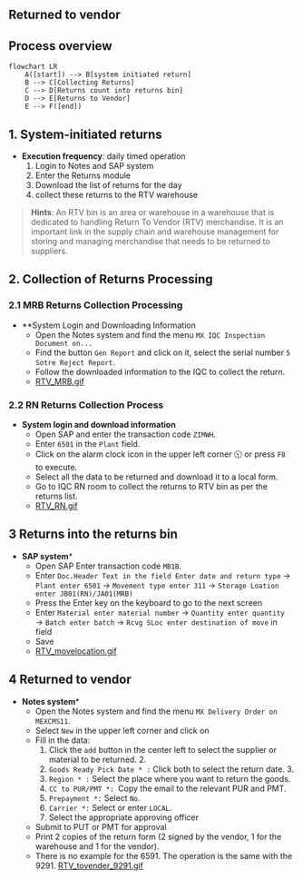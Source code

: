 ## Returned to vendor
## Process overview
```mermaid
flowchart LR
    A([start]) --> B[system initiated return]
    B --> C[Collecting Returns]
    C --> D[Returns count into returns bin]
    D --> E[Returns to Vendor]
    E --> F([end])
```
    

## 1. System-initiated returns
* **Execution frequency**: daily timed operation
  1. Login to Notes and SAP system
  2. Enter the Returns module
  3. Download the list of returns for the day
  4. collect these returns to the RTV warehouse
> **Hints**:
> An RTV bin is an area or warehouse in a warehouse that is dedicated to handling Return To Vendor (RTV) merchandise. It is an important link in the supply chain and warehouse management for storing and managing merchandise that needs to be returned to suppliers.


## 2. Collection of Returns Processing

### 2.1 MRB Returns Collection Processing
* **System Login and Downloading Information
   - Open the Notes system and find the menu `MX IQC Inspection Document on... `
   - Find the button `Gen Report` and click on it, select the serial number `5 Sotre Reject Report`.
   - Follow the downloaded information to the IQC to collect the return.
   - [RTV_MRB.gif](https://github.com/dlelyw/VTX_6501/blob/d82ba10a0527b64e0d6fc44a51e3f5ec0db2ce7d/files/gif/RTV_MRB.gif)
### 2.2 RN Returns Collection Process
* **System login and download information**
   - Open SAP and enter the transaction code `ZIMWH`.
   - Enter `6501` in the `Plant` field.
   - Click on the alarm clock icon in the upper left corner 🕥 or press `F8` to execute.
   - Select all the data to be returned and download it to a local form.
   - Go to IQC RN room to collect the returns to RTV bin as per the returns list.
   - [RTV_RN.gif](https://github.com/dlelyw/VTX_6501/blob/d82ba10a0527b64e0d6fc44a51e3f5ec0db2ce7d/files/gif/RTV_RN.gif)

## 3 Returns into the returns bin
* **SAP system***
   - Open SAP Enter transaction code `MB1B`.
   - Enter `Doc.Header Text in the field Enter date and return type` → `Plant enter 6501` → `Movement type enter 311` → `Storage Loation enter JB01(RN)/JA01(MRB)`
   - Press the Enter key on the keyboard to go to the next screen
   - Enter `Material enter material number` → `Quantity enter quantity` → `Batch enter batch` → `Rcvg SLoc enter destination of move` in field
   - Save
   - [RTV_movelocation.gif](https://github.com/dlelyw/VTX_6501/blob/d82ba10a0527b64e0d6fc44a51e3f5ec0db2ce7d/files/gif/RTV_movelocation.gif)

## 4 Returned to vendor
* **Notes system***
    - Open the Notes system and find the menu `MX Delivery Order on MEXCMS11`.
    - Select `New` in the upper left corner and click on
    - Fill in the data:
         1. Click the `add` button in the center left to select the supplier or material to be returned. 2.
         2. `Goods Ready Pick Date * :` Click both to select the return date. 3.
         3. `Region * :` Select the place where you want to return the goods.
         4. `CC to PUR/PMT *: `Copy the email to the relevant PUR and PMT.
         5. `Prepayment *:` Select `No`.
         6. `Carrier *:` Select or enter `LOCAL`.
         7. Select the appropriate approving officer
    - Submit to PUT or PMT for approval
    - Print 2 copies of the return form (2 signed by the vendor, 1 for the warehouse and 1 for the vendor). 
    - There is no example for the 6591. The operation is the same with the 9291. [RTV_tovender_9291.gif](https://github.com/dlelyw/VTX_6501/blob/d82ba10a0527b64e0d6fc44a51e3f5ec0db2ce7d/files/gif/RTV_tovender_9291.gif)
